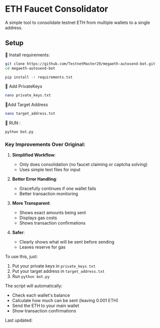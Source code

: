 # ETH Faucet Consolidator

A simple tool to consolidate testnet ETH from multiple wallets to a single address.

## Setup

🔰 Install requirements:
```bash
git clone https://github.com/TestnetMaster29/megaeth-autosend-bot.git
cd megaeth-autosend-bot
```
```bash
pip install -r requirements.txt
```

🔰 Add PrivateKeys
```bash
nano private_keys.txt
```

🔰Add Target Address
```bash
nano target_address.txt
```

🔶 RUN : 
```bash
python bot.py
```


### Key Improvements Over Original:

1. **Simplified Workflow**:
   - Only does consolidation (no faucet claiming or captcha solving)
   - Uses simple text files for input

2. **Better Error Handling**:
   - Gracefully continues if one wallet fails
   - Better transaction monitoring

3. **More Transparent**:
   - Shows exact amounts being sent
   - Displays gas costs
   - Shows transaction confirmations

4. **Safer**:
   - Clearly shows what will be sent before sending
   - Leaves reserve for gas

To use this, just:
1. Put your private keys in `private_keys.txt`
2. Put your target address in `target_address.txt`
3. Run `python bot.py`

The script will automatically:
- Check each wallet's balance
- Calculate how much can be sent (leaving 0.001 ETH)
- Send the ETH to your main wallet
- Show transaction confirmations

Last updated:
